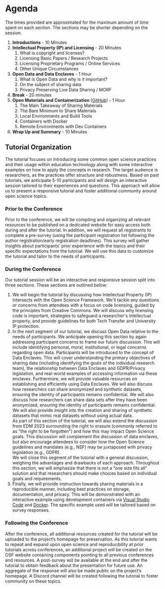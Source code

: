 # Agenda

The times provided are approximated for the maximum amount of time spent on each section. The sections may be shorter depending on the session.

1. **Introductions** - 10 Minutes
1. **Intellectual Property (IP) and Licensing** - 20 Minutes
    1. What is copyright and licenses?
    1. Licensing Basic Papers / Research Projects
    1. Licensing Proprietary Programs / Online Services
    1. Other Unique Circumstances
1. **Open Data and Data Enclaves** - 1 Hour
    1. What is Open Data and why is it important?
    1. On the subject of sharing data
    1. Privacy Preserving Live Data Sharing / MORF
1. **Break** - 20 minutes
1. **Open Materials and Containerization** ([GitHub](https://github.com/HowToOpenScience/LevelsOfContainerization)) - 1 Hour
    1. The Main Takeaway of Sharing Materials
    1. The Bare Minimum to Share Materials
    1. Local Environments and Build Tools
    1. Containers with Docker
    1. Remote Environments with Dev Containers
1. **Wrap Up and Summary** - 10 Minutes

## Tutorial Organization

The tutorial focuses on introducing some common open science practices and their usage within education technology along with some interactive examples on how to apply the concepts in research. The target audience is researchers, as the practices offer structure and robustness. Based on past tutorials, we anticipate 5-10 participants and will design an interactive session tailored to their experiences and questions. This approach will allow us to present a responsive tutorial and foster additional community around open science topics.

### Prior to the Conference

Prior to the conference, we will be compiling and organizing all relevant resources to be published on a dedicated website for easy access both during and after the tutorial. In addition, we will request all registrants to complete a pre-survey (using the participant registration list following the author registration/early registration deadlines). This survey will gather insights about participants’ prior experience with the topics and their specific expectations from the tutorial. We will use this data to customize the tutorial and tailor to the needs of participants.

### During the Conference

Our tutorial session will be an interactive and responsive session split into three sections. These sections are outlined below:

1. We will begin the tutorial by discussing how Intellectual Property (IP) intersects with the Open Science Framework. We'll tackle any questions or concerns from attendees with a focus on code licensing, guided by the principles from Creative Commons. We will discuss why licensing code is important, strategies to safeguard a researcher's intellectual property, and provide guidelines for both Tech Transfer and University IP protection.
2. In the next segment of our tutorial, we discuss Open Data relative to the needs of participants. We anticipate opening this section by again addressing participant concerns to frame our future discussion. This will include identifying personal, moral, institutional, or legal concerns regarding open data.
Participants will be introduced to the concept of Data Enclaves. This will cover understanding the primary objectives of sharing data (including identifying the goals of the individual research team), the relationship between Data Enclaves and GDPR/Privacy legislation, and real-world examples of accessing information via these enclaves. Furthermore, we will provide valuable resources on establishing and efficiently using Data Enclaves. We will also discuss how researchers can share anonymized and synthetic datasets, ensuring the identity of participants remains confidential. 
We will also discuss how researchers can share data sets after they have been anonymized, ensuring the identity of participants remains confidential. We will also provide insight into the creation and sharing of synthetic datasets that mimic real datasets without using actual data.  
As part of this section of the tutorial, we will also extend the discussion from EDM 2023 surrounding the right to erasure (commonly referred to as "the right to be forgotten") and how this may impact Open Science goals. This discussion will complement the discussion of data enclaves, but also encourage attendees to consider how the Open Science guidelines and mandates (e.g., NSF) may be juxtaposed with privacy legislation (e.g., GDPR).  
We will close this segment of the tutorial with a general discussion, weighing the advantages and drawbacks of each approach. Throughout this section, we will emphasize that there is not a “one size fits all” solution and that researchers should make choices based on individual goals and requirements. 
3. Finally, we will provide instruction towards sharing materials in a reproducible manner, including best practices on storage, documentation, and privacy. This will be demonstrated with an interactive example using development containers via [Visual Studio Code][vscode] and [Docker][docker]. The specific example used will be tailored based on survey responses.

### Following the Conference

After the conference, all additional resources created for the tutorial will be uploaded to the project’s homepage for preservation. As this tutorial wants to repeat and expand upon open science and reproducibility at prior tutorials across conferences, an additional project will be created on the OSF website containing components pointing to all previous conferences and resources. A post-survey will be available at the end and after the tutorial to obtain feedback about the presentation for future use. An aggregate of the response will also be made public on the project’s homepage. A Discord channel will be created following the tutorial to foster community on these topics.

[vscode]: https://code.visualstudio.com/
[docker]: https://www.docker.com/
